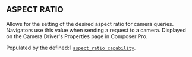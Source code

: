 ## ASPECT RATIO

Allows for the setting of the desired aspect ratio for camera queries. Navigators use this value when sending a request to a camera.  Displayed on the Camera Driver's Properties page in Composer Pro.

Populated by the defined:1  [`aspect_ratio capability`][1].



[1]:	https://snap-one.github.io/docs-driverworks-proxyprotocol/#camera-capabilities-aspect_ratio